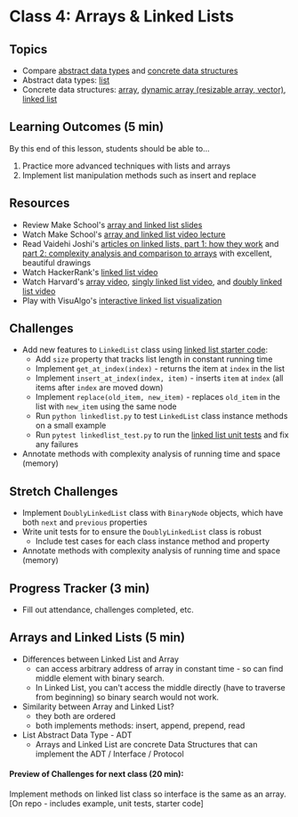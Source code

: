 # Class 4: Arrays & Linked Lists

## Topics
- Compare [abstract data types] and [concrete data structures][data structures]
- Abstract data types: [list]
- Concrete data structures: [array], [dynamic array (resizable array, vector)][dynamic array], [linked list]

## Learning Outcomes (5 min)

By this end of this lesson, students should be able to...

1. Practice more advanced techniques with lists and arrays
1. Implement list manipulation methods such as insert and replace

<!--## Minute-by-Minute

| **Elapsed** | **Time**  | **Activity**			  |
| ----------- | --------- | ------------------------- |
| 0:00		| 0:15	  | Discuss Palindrome Notes				|
| 0:05		| 1:20	  | Code Review + Presentations	   |
| 1:35		| 0:10	  | Break	  |
| 1:45		| 0:05	  | Wrap up	  |
| TOTAL	   | 1:50	  |						   |
-->

## Resources
- Review Make School's [array and linked list slides]
- Watch Make School's [array and linked list video lecture]
- Read Vaidehi Joshi's [articles on linked lists, part 1: how they work][BaseCS linked list 1] and [part 2: complexity analysis and comparison to arrays][BaseCS linked list 2] with excellent, beautiful drawings
- Watch HackerRank's [linked list video]
- Watch Harvard's [array video], [singly linked list video], and [doubly linked list video]
- Play with VisuAlgo's [interactive linked list visualization][visualgo list]

## Challenges
- Add new features to `LinkedList` class using [linked list starter code]:
	- Add `size` property that tracks list length in constant running time
	- Implement `get_at_index(index)` - returns the item at `index` in the list
	- Implement `insert_at_index(index, item)` - inserts `item` at `index` (all items after `index` are moved down)
	- Implement `replace(old_item, new_item)` - replaces `old_item` in the list with `new_item` using the same node
	- Run `python linkedlist.py` to test `LinkedList` class instance methods on a small example
	- Run `pytest linkedlist_test.py` to run the [linked list unit tests] and fix any failures
- Annotate methods with complexity analysis of running time and space (memory)

## Stretch Challenges
- Implement `DoublyLinkedList` class with `BinaryNode` objects, which have both `next` and `previous` properties
- Write unit tests for to ensure the `DoublyLinkedList` class is robust
	- Include test cases for each class instance method and property
- Annotate methods with complexity analysis of running time and space (memory)

## Progress Tracker (3 min)

- Fill out attendance, challenges completed, etc.

## Arrays and Linked Lists (5 min)

- Differences between Linked List and Array
	- can access arbitrary address of array in constant time - so can find middle element with binary search.  
	- In Linked List, you can't access the middle directly (have to traverse from beginning) so binary search would not work.
- Similarity between Array and Linked List?
	- they both are ordered
	- both implements methods: insert, append, prepend, read
- List Abstract Data Type - ADT
	- Arrays and Linked List are concrete Data Structures that can implement the ADT / Interface / Protocol

#### Preview of Challenges for next class (20 min):
Implement methods on linked list class so interface is the same as an array. [On repo - includes example, unit tests, starter code]


[abstract data types]: https://en.wikipedia.org/wiki/Abstract_data_type
[data structures]: https://en.wikipedia.org/wiki/Data_structure
[list]: https://en.wikipedia.org/wiki/List_(abstract_data_type)
[array]: https://en.wikipedia.org/wiki/Array_data_structure
[dynamic array]: https://en.wikipedia.org/wiki/Dynamic_array
[linked list]: https://en.wikipedia.org/wiki/Linked_list

[array and linked list slides]: slides/arrays-linked-lists.pdf
[array and linked list video lecture]: https://www.youtube.com/watch?v=3WWuf4H61Nk
[linked list video]: https://www.youtube.com/watch?v=njTh_OwMljA
[array video]: https://www.youtube.com/watch?v=7EdaoE46BTI
[singly linked list video]: https://www.youtube.com/watch?v=ZoG2hOIoTnA
[doubly linked list video]: https://www.youtube.com/watch?v=HmAEzp1taIE

[BaseCS linked list 1]: https://medium.com/basecs/whats-a-linked-list-anyway-part-1-d8b7e6508b9d
[BaseCS linked list 2]: https://medium.com/basecs/whats-a-linked-list-anyway-part-2-131d96f71996
[visualgo list]: https://visualgo.net/list

[linked list starter code]: source/linkedlist.py
[linked list unit tests]: source/linkedlist_test.py
